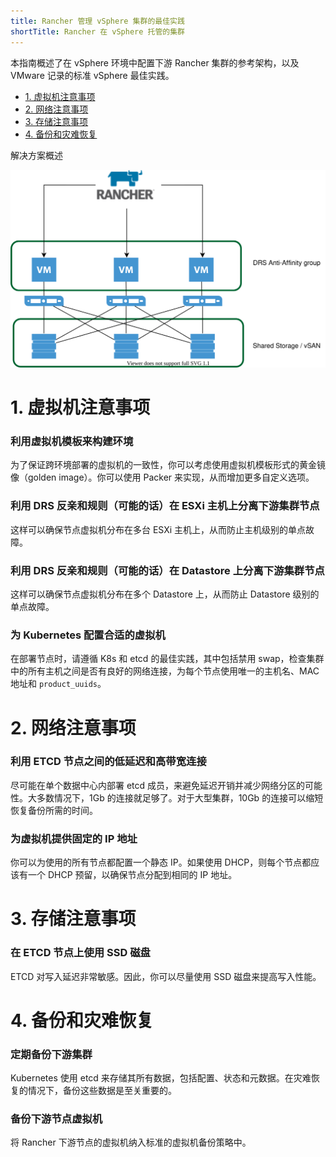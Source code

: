 ```yaml
---
title: Rancher 管理 vSphere 集群的最佳实践
shortTitle: Rancher 在 vSphere 托管的集群
---
```


本指南概述了在 vSphere 环境中配置下游 Rancher 集群的参考架构，以及 VMware 记录的标准 vSphere 最佳实践。

- [1. 虚拟机注意事项](#1-虚拟机注意事项)
- [2. 网络注意事项](#2-网络注意事项)
- [3. 存储注意事项](#3-存储注意事项)
- [4. 备份和灾难恢复](#4-备份和灾难恢复)

<figcaption>解决方案概述</figcaption>

![解决方案概述](/img/solution_overview.drawio.svg)

# 1. 虚拟机注意事项

### 利用虚拟机模板来构建环境

为了保证跨环境部署的虚拟机的一致性，你可以考虑使用虚拟机模板形式的黄金镜像（golden image）。你可以使用 Packer 来实现，从而增加更多自定义选项。

### 利用 DRS 反亲和规则（可能的话）在 ESXi 主机上分离下游集群节点

这样可以确保节点虚拟机分布在多台 ESXi 主机上，从而防止主机级别的单点故障。

### 利用 DRS 反亲和规则（可能的话）在 Datastore 上分离下游集群节点

这样可以确保节点虚拟机分布在多个 Datastore 上，从而防止 Datastore 级别的单点故障。

### 为 Kubernetes 配置合适的虚拟机

在部署节点时，请遵循 K8s 和 etcd 的最佳实践，其中包括禁用 swap，检查集群中的所有主机之间是否有良好的网络连接，为每个节点使用唯一的主机名、MAC 地址和 `product_uuids`。

# 2. 网络注意事项

### 利用 ETCD 节点之间的低延迟和高带宽连接

尽可能在单个数据中心内部署 etcd 成员，来避免延迟开销并减少网络分区的可能性。大多数情况下，1Gb 的连接就足够了。对于大型集群，10Gb 的连接可以缩短恢复备份所需的时间。

### 为虚拟机提供固定的 IP 地址

你可以为使用的所有节点都配置一个静态 IP。如果使用 DHCP，则每个节点都应该有一个 DHCP 预留，以确保节点分配到相同的 IP 地址。

# 3. 存储注意事项

### 在 ETCD 节点上使用 SSD 磁盘

ETCD 对写入延迟非常敏感。因此，你可以尽量使用 SSD 磁盘来提高写入性能。

# 4. 备份和灾难恢复

### 定期备份下游集群

Kubernetes 使用 etcd 来存储其所有数据，包括配置、状态和元数据。在灾难恢复的情况下，备份这些数据是至关重要的。

### 备份下游节点虚拟机

将 Rancher 下游节点的虚拟机纳入标准的虚拟机备份策略中。
